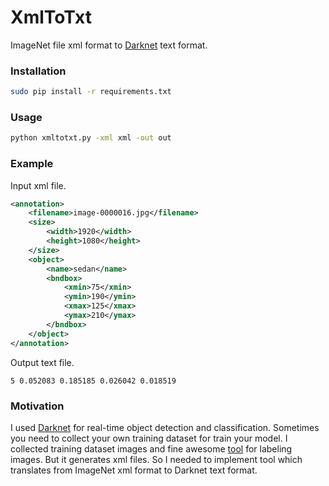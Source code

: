 # XmlToTxt
ImageNet file xml format to [Darknet](https://github.com/pjreddie/darknet) text format.

### Installation
```bash
sudo pip install -r requirements.txt
```
### Usage

```bash
python xmltotxt.py -xml xml -out out
```

### Example

Input xml file.

```xml
<annotation>
	<filename>image-0000016.jpg</filename>
	<size>
		<width>1920</width>
		<height>1080</height>
	</size>
	<object>
		<name>sedan</name>
		<bndbox>
			<xmin>75</xmin>
			<ymin>190</ymin>
			<xmax>125</xmax>
			<ymax>210</ymax>
		</bndbox>
	</object>
</annotation>
```
Output text file.
```text
5 0.052083 0.185185 0.026042 0.018519
```

### Motivation

I used [Darknet](https://github.com/pjreddie/darknet) for real-time object detection and classification. Sometimes you need to collect your own training dataset for train your model. I collected training dataset images and fine awesome [tool](https://github.com/tzutalin/labelImg) for labeling images. But it generates xml files. So I needed to implement tool which translates from ImageNet xml format to Darknet text format.

